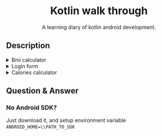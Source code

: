 <div align="center">

# Kotlin walk through

A learning diary of kotlin android development.

</div>

## Description

<details>
<summary>Bmi calculator</summary>
<img src="docs/bmi.png">
</details>

<details>
<summary>Login form</summary>
<img src="docs/login.png">
</details>

<details>
<summary>Calories calculator</summary>
<img src="docs/calories.png">
</details>

## Question & Answer

### No Android SDK?
Just download it, and setup environment variable `ANDROID_HOME=\\PATH_TO_SDK`
